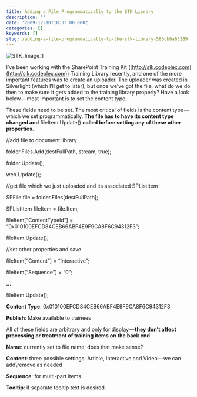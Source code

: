 ```yaml
---
title: Adding a File Programmatically to the STK Library
description: ''
date: '2009-12-10T18:33:00.000Z'
categories: []
keywords: []
slug: /adding-a-file-programmatically-to-the-stk-library-586cb6a63289
---
```


![STK_Image_1](https://cdn-images-1.medium.com/max/800/0*7RZ1_RbMgVyDZTo8.png)

I’ve been working with the SharePoint Training Kit ([http://slk.codeplex.com](http://slk.codeplex.com)) Training Library recently, and one of the more important features was to create an uploader. The uploader was created in Silverlight (which I’ll get to later), but once we’ve got the file, what do we do then to make sure it gets added to the training library properly? Have a look below — most important is to set the content type.

These fields need to be set. The most critical of fields is the content type — which we set programmatically. **The file has to have its content type changed and** fileItem.Update() **called before setting any of these other properties.**

//add file to document library

folder.Files.Add(destFullPath, stream, true);

folder.Update();

web.Update();

//get file which we just uploaded and its associated SPListItem

SPFile file = folder.Files\[destFullPath\];

SPListItem fileItem = file.Item;

fileItem\[“ContentTypeId”\] = “0x010100EFCD84CEB66ABF4E9F9CA8F6C94312F3”;

fileItem.Update();

//set other properties and save

fileItem\[“Content”\] = “Interactive”;

fileItem\[“Sequence”\] = “0”;

**…**

fileItem.Update();

**Content Type**: 0x010100EFCD84CEB66ABF4E9F9CA8F6C94312F3

**Publish**: Make available to trainees

All of these fields are arbitrary and only for display — **they don’t affect processing or treatment of training items on the back end.**

**Name**: currently set to file name; does that make sense?

**Content**: three possible settings: Article, Interactive and Video — we can add\\remove as needed

**Sequence**: for multi-part items.

**Tooltip**: if separate tooltip text is desired.